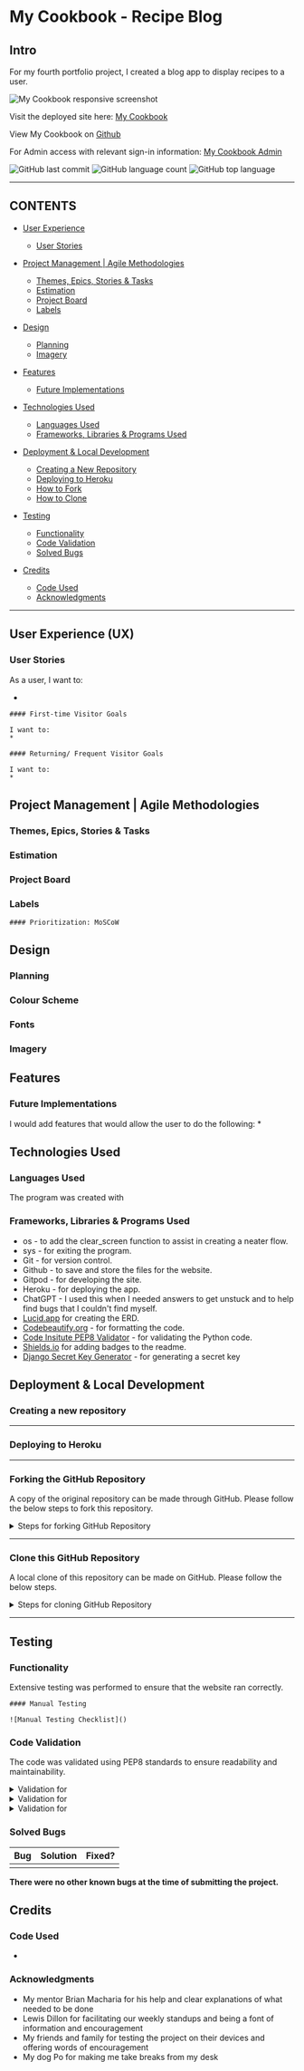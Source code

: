 # My Cookbook - Recipe Blog

## Intro

For my fourth portfolio project, I created a blog app to display recipes to a user. 

![My Cookbook responsive screenshot]()

Visit the deployed site here: [My Cookbook](https://pp4-my-cookbook-blog-1667a6d7fc25.herokuapp.com/)

View My Cookbook on [Github](https://github.com/EJFleet/pp4-my-cookbook-blog)

For Admin access with relevant sign-in information: [My Cookbook Admin](https://pp4-my-cookbook-blog-1667a6d7fc25.herokuapp.com/admin/)

![GitHub last commit](https://img.shields.io/github/last-commit/EJFleet/pp4-my-cookbook-blog)
![GitHub language count](https://img.shields.io/github/languages/count/EJFleet/pp4-my-cookbook-blog)
![GitHub top language](https://img.shields.io/github/languages/top/EJFleet/pp4-my-cookbook-blog)


---

## CONTENTS

* [User Experience](#user-experience-ux)
  * [User Stories](#user-stories)

* [Project Management | Agile Methodologies](#project-management---agile-methodologies)
  * [Themes, Epics, Stories & Tasks](#themes--epics--stories---tasks)
  * [Estimation](#estimation)
  * [Project Board](#project-board)
  * [Labels](#labels)

* [Design](#design)
  * [Planning](#planning)
  * [Imagery](#imagery)
 
* [Features](#features)
  * [Future Implementations](#future-implementations)

* [Technologies Used](#technologies-used)
  * [Languages Used](#languages-used)
  * [Frameworks, Libraries & Programs Used](#frameworks-libraries--programs-used)

* [Deployment & Local Development](#deployment--local-development)
  * [Creating a New Repository](#creating-a-new-repository)
  * [Deploying to Heroku](#deploying-to-heroku)
  * [How to Fork](#forking-the-github-repository)
  * [How to Clone](#clone-this-github-repository)

* [Testing](#testing)
  * [Functionality](#functionality)
  * [Code Validation](#code-validation)
  * [Solved Bugs](#solved-bugs)

* [Credits](#credits)
  * [Code Used](#code-used)
  * [Acknowledgments](#acknowledgments)

---

## User Experience (UX)

  ### User Stories

  As a user, I want to:

  *  

    #### First-time Visitor Goals

    I want to: 
    * 

    #### Returning/ Frequent Visitor Goals

    I want to: 
    * 

## Project Management | Agile Methodologies
  
  ### Themes, Epics, Stories & Tasks

  ### Estimation

  ### Project Board

  ### Labels

    #### Prioritization: MoSCoW


## Design

  ### Planning

  ### Colour Scheme

  ### Fonts

  ### Imagery


## Features


  ### Future Implementations

  I would add features that would allow the user to do the following:
  *


## Technologies Used


  ### Languages Used

  The program was created with 

  ### Frameworks, Libraries & Programs Used

  * os - to add the clear_screen function to assist in creating a neater flow.
  * sys - for exiting the program.
  * Git - for version control.
  * Github - to save and store the files for the website.
  * Gitpod - for developing the site.
  * Heroku - for deploying the app.
  * ChatGPT - I used this when I needed answers to get unstuck and to help find bugs that I couldn't find myself.
  * [Lucid.app](lucid.app) for creating the ERD.
  * [Codebeautify.org](https://codebeautify.org/python-formatter-beautifier) - for formatting the code.
  * [Code Insitute PEP8 Validator](https://pep8ci.herokuapp.com/#) - for validating the Python code.
  * [Shields.io](https://shields.io/) for adding badges to the readme.
  * [Django Secret Key Generator](https://djecrety.ir/) - for generating a secret key

##  Deployment & Local Development    
  

  ### Creating a new repository 

    
  -----  

  ### Deploying to Heroku  


  -----

  ### Forking the GitHub Repository

  A copy of the original repository can be made through GitHub. Please follow the below steps to fork this repository.

  <details>
  <summary>Steps for forking GitHub Repository</summary>

  1. Navigate to GitHub and log in.  
  2. Once logged in, navigate to this repository using this link [My Cookbook Repository](https://github.com/EJFleet/pp4-my-cookbook-blog).
  3. Above the repository file section and to the top, right of the page is the '**Fork**' button, click on this to make a fork of this repository.
  4. You should now have access to a forked copy of this repository in your Github account.

  </details>

  -----

  ### Clone this GitHub Repository

  A local clone of this repository can be made on GitHub. Please follow the below steps.

  <details>
  <summary>Steps for cloning GitHub Repository</summary>

  1. Navigate to GitHub and log in.
  2. The [My Cookbook Repository](https://github.com/EJFleet/pp4-my-cookbook-blog) can be found at this location.
  3. Above the repository file section, locate the '**Code**' button.
  4. Click on this button and choose your clone method from HTTPS, SSH or GitHub CLI, copy the URL to your clipboard by clicking the '**Copy**' button.
  5. Open your Git Bash Terminal.
  6. Change the current working directory to the location you want the cloned directory to be made.
  7. Type `git clone` and paste in the copied URL from step 4.
  8. Press '**Enter**' for the local clone to be created.

  </details>

-----

## Testing

  ### Functionality

  Extensive testing was performed to ensure that the website ran correctly.

    #### Manual Testing

    ![Manual Testing Checklist]()


  ### Code Validation

  The code was validated using PEP8 standards to ensure readability and maintainability.

  <details>

  <summary> Validation for  </summary>

  ![ validation]()

  </details>

  <details>

  <summary> Validation for  </summary>

  ![ validation]()

  </details>

  <details>

  <summary> Validation for  </summary>

  ![ validation]()

  </details>


  ### Solved Bugs

  |Bug|Solution|Fixed?|
  |-----|-----|-----|
  | |  |  | 


  **There were no other known bugs at the time of submitting the project.**

## Credits

  ### Code Used

  - 
  
    
  ### Acknowledgments

  * My mentor Brian Macharia for his help and clear explanations of what needed to be done
  * Lewis Dillon for facilitating our weekly standups and being a font of information and encouragement
  * My friends and family for testing the project on their devices and offering words of encouragement
  * My dog Po for making me take breaks from my desk